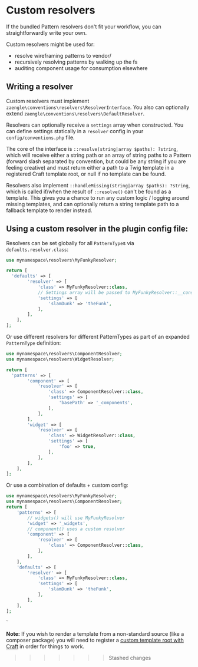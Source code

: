 # Custom resolvers

If the bundled Pattern resolvers don't fit your workflow, you can straightforwardly write your own.

Custom resolvers might be used for:

- resolve wireframing patterns to vendor/
- recursively resolving patterns by walking up the fs
- auditing component usage for consumption elsewhere

## Writing a resolver

Custom resolvers must implement `zaengle\conventions\resolvers\ResolverInterface`. You also can optionally extend `zaengle\conventions\resolvers\DefaultResolver`.

Resolvers can optionally receive a `settings` array when constructed. You can define settings statically in a `resolver` config in your `config/conventions.php` file.

The core of the interface is `::resolve(string|array $paths): ?string`, which will receive either a string path or an array of string paths to a Pattern (forward slash separated by convention, but could be any string if you are feeling creative)  and must return either a path to a Twig template in a registered Craft template root, or null if no template can be found. 

Resolvers also implement `::handleMissing(string|array $paths): ?string`, which is called if/when the result of `::resolve()` can't be found as a template. This gives you a chance to run any custom logic / logging around missing templates, and can optionally return a string template path to a fallback template to render instead.

## Using a custom resolver in the plugin config file: 

Resolvers can be set globally for all `PatternType`s via `defaults.resolver.class`:

```php
use mynamespace\resolvers\MyFunkyResolver;

return [
  'defaults' => [
        'resolver' => [
            'class' => MyFunkyResolver::class,
            // Settings array will be passed to MyFunkyResolver::__construct
            'settings' => [
                'slamDunk' => 'theFunk',
            ],
        ],
    ],
];
```

Or use different resolvers for different PatternTypes as part of an expanded `PatternType` definition:

```php
use mynamespace\resolvers\ComponentResolver;
use mynamespace\resolvers\WidgetResolver;

return [
  'patterns' => [
        'component' => [
            'resolver' => [
                'class' => ComponentResolver::class,
                'settings' => [
                    'basePath' => '_components',
                ],
            ],
        ],
        'widget' => [
            'resolver' => [
                'class' => WidgetResolver::class,
                'settings' => [
                    'foo' => true,
                ],
            ],
        ],
    ],
];
```

Or use a combination of defaults + custom config:

```php
use mynamespace\resolvers\MyFunkyResolver;
use mynamespace\resolvers\ComponentResolver;
return [
    'patterns' => [
        // widgets() will use MyFunkyResolver
        'widget' => '_widgets',
        // component() uses a custom resolver
        'component' => [
            'resolver' => [
                'class' => ComponentResolver::class,
            ],
        ],
    ],
    'defaults' => [
        'resolver' => [
            'class' => MyFunkyResolver::class,
            'settings' => [
                'slamDunk' => 'theFunk',
            ],
        ],
    ],
];
```
`

**Note:** If you wish to render a template from a non-standard source (like a composer package) you will need to register a [custom template root with Craft](https://craftcms.com/docs/4.x/extend/template-roots.html) in order for things to work.
>>>>>>> Stashed changes
